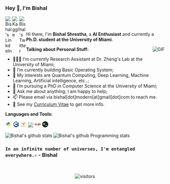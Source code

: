 ### Hey 👋, I'm Bishal

<a href="https://www.linkedin.com/in/ofclbishal/">
  <img align="left" alt="Bishal's LinkdeIn" width="22px" src="https://cdn.jsdelivr.net/npm/simple-icons@v3/icons/linkedin.svg" />
</a>
<a href="https://www.kaggle.com/officialbishal">
  <img align="left" alt="Kaggle" width="22px" src="https://cdn.jsdelivr.net/npm/simple-icons@3.1.0/icons/kaggle.svg" />
</a>
<a href="https://twitter.com/officialbishal">
  <img align="left" alt="Bishal's Twitter" width="22px" src="https://cdn.jsdelivr.net/npm/simple-icons@v3/icons/twitter.svg" />
</a>


<br />
<br />

Hi there, I'm **Bishal Shrestha**, a **AI Enthusiast** and currently a **Ph.D. student at the University of Miami**.

  <img align="right" alt="GIF" src="https://i.pinimg.com/originals/e4/26/70/e426702edf874b181aced1e2fa5c6cde.gif" />
  <!-- <img align="right" alt="GIF" src="https://media.giphy.com/media/836HiJc7pgzy8iNXCn/giphy.gif" /> -->
  
**Talking about Personal Stuff:**

- 👨🏽‍💻 I’m currently Research Assistant at Dr. Zheng's Lab at the University of Miami;
- 🌱 I’m currently building Basic Operating System; 
- 🤔 My interests are Quantum Computing, Deep Learning, Machine Learning, Artificial intelligence, etc..;
- 💼 I’m pursuing a PhD in Computer Science at the University of Miami;
- 💬 Ask me about anything; I am happy to help;
- 📫 Please email via bishal[dot]modern[at]gmail[dot]com to reach me.<!-- - 📫 Please email via [![Email](https://img.shields.io/badge/bishal.modern@gmail.com-D14836?style=flat-square&logo=gmail&logoColor=white)](mailto:bishal.modern@gmail.com) to reach me. -->
- 📝 See my [Curriculum Vitae](https://www.linkedin.com/in/ofclbishal/) to get more info.


**Languages and Tools:**  

<code><img height="20" src="https://raw.githubusercontent.com/github/explore/80688e429a7d4ef2fca1e82350fe8e3517d3494d/topics/python/python.png"></code>
<code><img height="20" src="https://raw.githubusercontent.com/github/explore/80688e429a7d4ef2fca1e82350fe8e3517d3494d/topics/cpp/cpp.png"></code>
<code><img height="20" src="https://raw.githubusercontent.com/github/explore/80688e429a7d4ef2fca1e82350fe8e3517d3494d/topics/tensorflow/tensorflow.png"></code>
<code><img height="20" src="https://pytorch.org/assets/images/pytorch-logo.png"></code>
<code><img height="20" src="https://raw.githubusercontent.com/github/explore/80688e429a7d4ef2fca1e82350fe8e3517d3494d/topics/git/git.png"></code>
<code><img height="20" src="https://raw.githubusercontent.com/github/explore/80688e429a7d4ef2fca1e82350fe8e3517d3494d/topics/terminal/terminal.png"></code>


![Bishal's github stats](https://github-readme-stats.vercel.app/api?username=OfficialBishal&show_icons=true&hide_border=true)
![Bishal's github Programming stats](https://github-readme-stats.vercel.app/api/top-langs/?username=OfficialBishal&show_icons=true&hide_border=true")


### `In an infinite number of universes, I'm entangled everywhere.⚛` - __Bishal__  


<br />

<!-- ![visitors](https://visitor-badge.laobi.icu/badge?page_id=OfficialBishal.OfficialBishal) -->
<p align="center">
    <img align="center" alt="visitors" src="https://visitor-badge.laobi.icu/badge?page_id=OfficialBishal.OfficialBishal" />
</p>
<!--
## Support me
<p align="center">
  <a href="https://www.buymeacoffee.com/OfficialBishal" target="_blank">
    <img width="18%" src="https://raw.githubusercontent.com/onimur/.github/master/.resources/support-buy-coffee.png" alt="Buy Me A Coffee">
  </a>
</p>
-->
